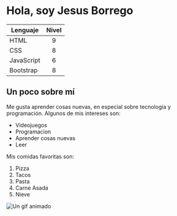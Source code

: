# Hola, soy Jesus Borrego

| Lenguaje | Nivel |  
| ------------- |:-------------:|
| HTML |  9 |     
| CSS |  8 |       
| JavaScript | 6 |  
| Bootstrap | 8 |

## Un poco sobre mí          

Me gusta aprender cosas nuevas, en especial sobre tecnología y programación. 
Algunos de mis intereses son:  

- Videojuegos   
- Programacion   
- Aprender cosas nuevas
- Leer 

Mis comidas favoritas son:        

1. Pizza    
2. Tacos   
3. Pasta    
4. Carne Asada      
5. Nieve    

![Un gif animado](https://media.giphy.com/media/LmNwrBhejkK9EFP504/giphy.gif)